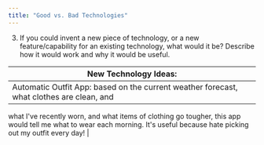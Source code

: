 ```yaml
---
title: "Good vs. Bad Technologies"
---
```


3. If you could invent a new piece of technology, or a new feature/capability for an existing technology, what 
would it be? Describe how it would work and why it would be useful.

| New Technology Ideas: |
|-|
| Automatic Outfit App: based on the current weather forecast, what clothes are clean, and 
what I've recently worn, and what items of clothing go tougher, this app would tell me what 
to wear each morning. It's useful because hate picking out my outfit every day! |